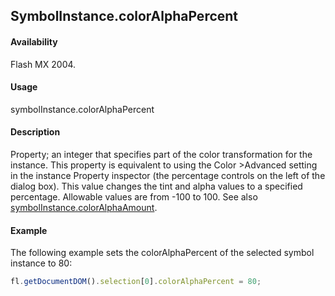 ## SymbolInstance.colorAlphaPercent

#### Availability

Flash MX 2004.

#### Usage

symbolInstance.colorAlphaPercent

#### Description

Property; an integer that specifies part of the color transformation for the instance. This property is equivalent to using the Color >Advanced setting in the instance Property inspector (the percentage controls on the left of the dialog box). This value changes the tint and alpha values to a specified percentage. Allowable values are from -100 to 100. See also [symbolInstance.colorAlphaAmount](../SymbolInstance_object/symbolInstanc8.md).

#### Example
The following example sets the colorAlphaPercent of the selected symbol instance to 80:
```javascript
fl.getDocumentDOM().selection[0].colorAlphaPercent = 80;

```